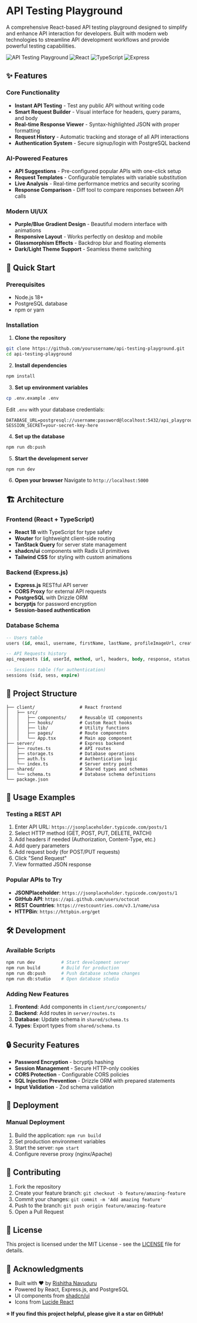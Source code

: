 # API Testing Playground

A comprehensive React-based API testing playground designed to simplify and enhance API interaction for developers. Built with modern web technologies to streamline API development workflows and provide powerful testing capabilities.

![API Testing Playground](https://img.shields.io/badge/Status-Production%20Ready-brightgreen)
![React](https://img.shields.io/badge/React-18-blue)
![TypeScript](https://img.shields.io/badge/TypeScript-5-blue)
![Express](https://img.shields.io/badge/Express-4-green)

## ✨ Features

### Core Functionality
- **Instant API Testing** - Test any public API without writing code
- **Smart Request Builder** - Visual interface for headers, query params, and body
- **Real-time Response Viewer** - Syntax-highlighted JSON with proper formatting
- **Request History** - Automatic tracking and storage of all API interactions
- **Authentication System** - Secure signup/login with PostgreSQL backend

### AI-Powered Features
- **API Suggestions** - Pre-configured popular APIs with one-click setup
- **Request Templates** - Configurable templates with variable substitution
- **Live Analysis** - Real-time performance metrics and security scoring
- **Response Comparison** - Diff tool to compare responses between API calls

### Modern UI/UX
- **Purple/Blue Gradient Design** - Beautiful modern interface with animations
- **Responsive Layout** - Works perfectly on desktop and mobile
- **Glassmorphism Effects** - Backdrop blur and floating elements
- **Dark/Light Theme Support** - Seamless theme switching

## 🚀 Quick Start

### Prerequisites
- Node.js 18+ 
- PostgreSQL database
- npm or yarn

### Installation

1. **Clone the repository**
```bash
git clone https://github.com/yourusername/api-testing-playground.git
cd api-testing-playground
```

2. **Install dependencies**
```bash
npm install
```

3. **Set up environment variables**
```bash
cp .env.example .env
```

Edit `.env` with your database credentials:
```env
DATABASE_URL=postgresql://username:password@localhost:5432/api_playground
SESSION_SECRET=your-secret-key-here
```

4. **Set up the database**
```bash
npm run db:push
```

5. **Start the development server**
```bash
npm run dev
```

6. **Open your browser**
Navigate to `http://localhost:5000`

## 🏗️ Architecture

### Frontend (React + TypeScript)
- **React 18** with TypeScript for type safety
- **Wouter** for lightweight client-side routing
- **TanStack Query** for server state management
- **shadcn/ui** components with Radix UI primitives
- **Tailwind CSS** for styling with custom animations

### Backend (Express.js)
- **Express.js** RESTful API server
- **CORS Proxy** for external API requests
- **PostgreSQL** with Drizzle ORM
- **bcryptjs** for password encryption
- **Session-based authentication**

### Database Schema
```sql
-- Users table
users (id, email, username, firstName, lastName, profileImageUrl, createdAt, updatedAt)

-- API Requests history
api_requests (id, userId, method, url, headers, body, response, status, responseTime, createdAt)

-- Sessions table (for authentication)
sessions (sid, sess, expire)
```

## 📁 Project Structure

```
├── client/                 # React frontend
│   ├── src/
│   │   ├── components/     # Reusable UI components
│   │   ├── hooks/          # Custom React hooks
│   │   ├── lib/            # Utility functions
│   │   ├── pages/          # Route components
│   │   └── App.tsx         # Main app component
├── server/                 # Express backend
│   ├── routes.ts           # API routes
│   ├── storage.ts          # Database operations
│   ├── auth.ts             # Authentication logic
│   └── index.ts            # Server entry point
├── shared/                 # Shared types and schemas
│   └── schema.ts           # Database schema definitions
└── package.json
```

## 🎯 Usage Examples

### Testing a REST API
1. Enter API URL: `https://jsonplaceholder.typicode.com/posts/1`
2. Select HTTP method (GET, POST, PUT, DELETE, PATCH)
3. Add headers if needed (Authorization, Content-Type, etc.)
4. Add query parameters
5. Add request body (for POST/PUT requests)
6. Click "Send Request"
7. View formatted JSON response

### Popular APIs to Try
- **JSONPlaceholder**: `https://jsonplaceholder.typicode.com/posts/1`
- **GitHub API**: `https://api.github.com/users/octocat`
- **REST Countries**: `https://restcountries.com/v3.1/name/usa`
- **HTTPBin**: `https://httpbin.org/get`

## 🛠️ Development

### Available Scripts
```bash
npm run dev          # Start development server
npm run build        # Build for production
npm run db:push      # Push database schema changes
npm run db:studio    # Open database studio
```

### Adding New Features
1. **Frontend**: Add components in `client/src/components/`
2. **Backend**: Add routes in `server/routes.ts`
3. **Database**: Update schema in `shared/schema.ts`
4. **Types**: Export types from `shared/schema.ts`

## 🔒 Security Features

- **Password Encryption** - bcryptjs hashing
- **Session Management** - Secure HTTP-only cookies
- **CORS Protection** - Configurable CORS policies
- **SQL Injection Prevention** - Drizzle ORM with prepared statements
- **Input Validation** - Zod schema validation

## 🚢 Deployment

### Manual Deployment
1. Build the application: `npm run build`
2. Set production environment variables
3. Start the server: `npm start`
4. Configure reverse proxy (nginx/Apache)

## 🤝 Contributing

1. Fork the repository
2. Create your feature branch: `git checkout -b feature/amazing-feature`
3. Commit your changes: `git commit -m 'Add amazing feature'`
4. Push to the branch: `git push origin feature/amazing-feature`
5. Open a Pull Request

## 📄 License

This project is licensed under the MIT License - see the [LICENSE](LICENSE) file for details.

## 👏 Acknowledgments

- Built with ❤️ by [Rishitha Navuduru](https://github.com/rishitha-navuduru)
- Powered by React, Express.js, and PostgreSQL
- UI components from [shadcn/ui](https://ui.shadcn.com/)
- Icons from [Lucide React](https://lucide.dev/)

**⭐ If you find this project helpful, please give it a star on GitHub!**
